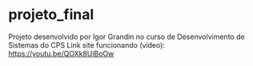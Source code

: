 # projeto_final
 Projeto desenvolvido por Igor Grandin no curso de Desenvolvimento de Sistemas do CPS
Link site funcionando (vídeo): https://youtu.be/QOXk8UiBoOw

